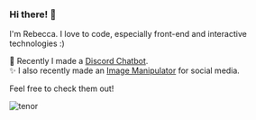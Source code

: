 ### Hi there! 👋

I'm Rebecca. I love to code, especially front-end and interactive technologies :)

🤖 Recently I made a [Discord Chatbot](https://github.com/rpopper7/tensorflow-discord-chatbot).  
✨ I also recently made an [Image Manipulator](https://github.com/rpopper7/layered-image-manipulator) for social media.

Feel free to check them out!

![tenor](https://user-images.githubusercontent.com/14946531/126849928-b067d21b-567f-41e9-ab05-accf6b3d6e17.gif)
